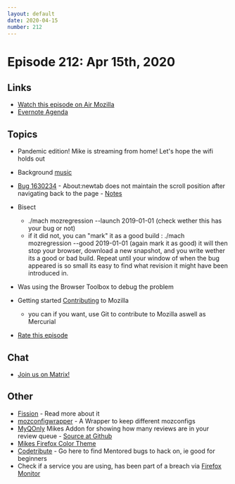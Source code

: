```yaml
---
layout: default
date: 2020-04-15
number: 212
---
```


# Episode 212: Apr 15th, 2020

## Links
* [Watch this episode on Air Mozilla](https://air.mozilla.org/event-redirect/367425/)
* [Evernote Agenda](https://www.evernote.com/shard/s434/client/snv?noteGuid=54443a75-c002-475d-81c7-b998bda7a34f&noteKey=b2c8d358c366484e&sn=https%3A%2F%2Fwww.evernote.com%2Fshard%2Fs434%2Fsh%2F54443a75-c002-475d-81c7-b998bda7a34f%2Fb2c8d358c366484e&title=April%2B15th%252C%2B2020%2B-%2BEpisode%2B212)

## Topics
* Pandemic edition! Mike is streaming from home! Let's hope the wifi holds out
* Background [music](https://freemusicarchive.org/music/Broke_For_Free/Petal)
* [Bug 1630234](https://bugzilla.mozilla.org/show_bug.cgi?id=1630234) - About:newtab does not maintain the scroll position after navigating back to the page - [Notes](https://www.evernote.com/l/AbIdnKfcU55Crbvs2mH5Ysin-kPmufiV4rQ)
* Bisect
  - ./mach mozregression --launch 2019-01-01    (check wether this has your bug or not)
  - if it did not, you can "mark" it as a good build : ./mach mozregression --good 2019-01-01   (again mark it as good) 
    it will then stop your browser, download a new snapshot, and you write wether its a good or bad build. Repeat until your window of when the bug appeared is so small its easy to find what revision it might have been introduced in.
* Was using the Browser Toolbox to debug the problem
* Getting started [Contributing](https://codetribute.mozilla.org/) to Mozilla
  - you can if you want, use Git to contribute to Mozilla aswell as Mercurial

* [Rate this episode](https://forms.gle/apF6hWYmKwiPbmPr7)

## Chat
* [Join us on Matrix!](https://matrix.to/#/!enWuAmKDOEEPYejXRk:mozilla.org?via=mozilla.org&via=raim.ist)

## Other
* [Fission](https://firefox-source-docs.mozilla.org/dom/dom/Fission.html) - Read more about it
* [mozconfigwrapper](https://github.com/ahal/mozconfigwrapper) - A Wrapper to keep different mozconfigs
* [MyQOnly](https://addons.mozilla.org/en-US/firefox/addon/myqonly/) Mikes Addon for showing how many reviews are in your review queue - [Source at Github](https://github.com/mikeconley/myqonly)
* [Mikes Firefox Color Theme](https://addons.mozilla.org/en-US/firefox/addon/electricbluegaloo/)
* [Codetribute](https://codetribute.mozilla.org/) - Go here to find Mentored bugs to hack on, ie good for beginners
* Check if a service you are using, has been part of a breach via [Firefox Monitor](https://monitor.firefox.com/breaches)
